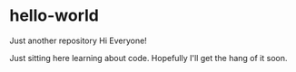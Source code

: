 # hello-world
Just another repository
Hi Everyone!

Just sitting here learning about code.
Hopefully I'll get the hang of it soon.
